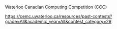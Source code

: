 Waterloo Canadian Computing Competition (CCC) 

https://cemc.uwaterloo.ca/resources/past-contests?grade=All&academic_year=All&contest_category=29
